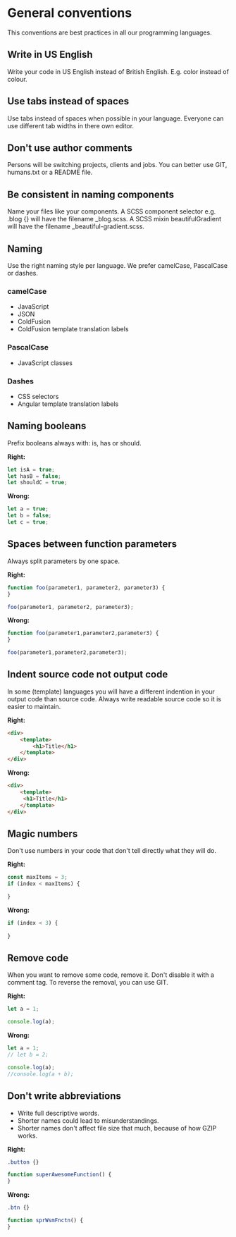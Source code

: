 # General conventions
This conventions are best practices in all our programming languages.

## Write in US English
Write your code in US English instead of British English. E.g. color instead of colour.

## Use tabs instead of spaces
Use tabs instead of spaces when possible in your language. Everyone can use different tab widths in there own editor.

## Don't use author comments
Persons will be switching projects, clients and jobs. You can better use GIT, humans.txt or a README file.

## Be consistent in naming components
Name your files like your components. A SCSS component selector e.g. .blog {} will have the filename _blog.scss. A SCSS mixin beautifulGradient will have the filename _beautiful-gradient.scss. 

## Naming
Use the right naming style per language. We prefer camelCase, PascalCase or dashes.

### camelCase
- JavaScript
- JSON
- ColdFusion
- ColdFusion template translation labels

### PascalCase
- JavaScript classes

### Dashes
- CSS selectors
- Angular template translation labels


## Naming booleans
Prefix booleans always with: is, has or should.

**Right:**
```javascript
let isA = true;
let hasB = false;
let shouldC = true;
```

**Wrong:**
```javascript
let a = true;
let b = false;
let c = true;
```

## Spaces between function parameters
Always split parameters by one space.

**Right:**
```javascript
function foo(parameter1, parameter2, parameter3) {
}

foo(parameter1, parameter2, parameter3);
```

**Wrong:**
```javascript
function foo(parameter1,parameter2,parameter3) {
}

foo(parameter1,parameter2,parameter3);
```

## Indent source code not output code
In some (template) languages you will have a different indention in your output code than source code. Always write readable source code so it is easier to maintain.

**Right:**
```html
<div>
	<template>
		<h1>Title</h1>
	</template>
</div>
```

**Wrong:**
```html
<div>
	<template>
	 <h1>Title</h1>
	</template>
</div>
```

## Magic numbers
Don't use numbers in your code that don't tell directly what they will do.

**Right:**
```javascript
const maxItems = 3;
if (index < maxItems) {

}
```

**Wrong:**
```javascript
if (index < 3) {
	
}
```

## Remove code
When you want to remove some code, remove it. Don't disable it with a comment tag. To reverse the removal, you can use GIT.

**Right:**
```javascript
let a = 1;

console.log(a);
```

**Wrong:**
```javascript
let a = 1;
// let b = 2;

console.log(a);
//console.log(a + b);
```

## Don't write abbreviations
- Write full descriptive words.
- Shorter names could lead to misunderstandings.
- Shorter names don't affect file size that much, because of how GZIP works.

**Right:**
```css
.button {}
```
```javascript
function superAwesomeFunction() {
}
```


**Wrong:**
```css
.btn {}
```
```javascript
function sprWsmFnctn() {
}
```